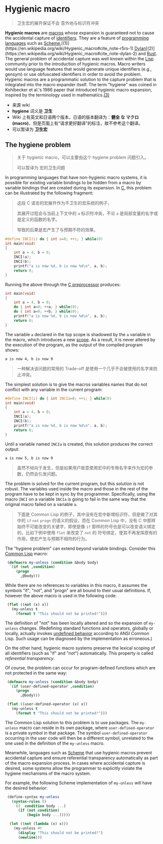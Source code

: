 # Hygienic macro

> 卫生宏的展开保证不会 意外地与标识符冲突

**Hygienic macros** are [macros](https://en.wikipedia.org/wiki/Macro_(computer_science)) whose expansion is guaranteed not to cause the accidental capture of [identifiers](https://en.wikipedia.org/wiki/Identifiers). They are a feature of [programming languages](https://en.wikipedia.org/wiki/Programming_language) such as [Scheme](https://en.wikipedia.org/wiki/Scheme_(programming_language)),[(1)](https://en.wikipedia.org/wiki/Hygienic_macro#cite_note-r5rs-1) [Dylan](https://en.wikipedia.org/wiki/Dylan_(programming_language))[(2)](https://en.wikipedia.org/wiki/Hygienic_macro#cite_note-dylan-2) and [Rust](https://en.wikipedia.org/wiki/Rust_(programming_language)). The general problem of accidental capture was well known within the [Lisp](https://en.wikipedia.org/wiki/Lisp_(programming_language)) community prior to the introduction of hygienic macros. Macro writers would use language features that would generate unique identifiers (e.g., gensym) or use obfuscated identifiers in order to avoid the problem. Hygienic macros are a programmatic solution to the capture problem that is integrated into the macro expander itself. The term "hygiene" was coined in Kohlbecker et al.'s 1986 paper that introduced hygienic macro expansion, inspired by the terminology used in mathematics.[(3)](https://en.wikipedia.org/wiki/Hygienic_macro#cite_note-hygiene-3)

  * 来源 wiki
* **hygiene** 词义是 **卫生**
* Wiki 上有英文和日语两个版本，日语的版本翻译为：**健全 な マクロ(macro)**，但是页面上有“请求更好翻译”的标注，故不参考这个翻译。
* 可以暂译为 **卫生宏**

## The hygiene problem

> 关于 hygienic macro，可以主要由这个 hygiene problem 问题引入。
>
> 可以暂译为 宏的卫生问题

In programming languages that have non-hygienic macro systems, it is possible for existing variable bindings to be hidden from a macro by variable bindings that are created during its expansion. In [C](https://en.wikipedia.org/wiki/C_(programming_language)), this problem can be illustrated by the following fragment:

> 这段 C 语言的宏展开作为不卫生的宏系统的例子，
>
> 其展开过程会与当前上下文中的 `a` 标识符冲突，不论 `a` 是局部变量的名字或是定义的函数的名字。
>
> 导致的后果是宏产生了与预期不符的效果。

  ```C
  #define INCI(i) do { int a=0; ++i; } while(0)
  int main(void)
  {
      int a = 4, b = 8;
      INCI(a);
      INCI(b);
      printf("a is now %d, b is now %d\n", a, b);
      return 0;
  }
  ```

  Running the above through the [C preprocessor](https://en.wikipedia.org/wiki/C_preprocessor) produces:

  ```C
  int main(void)
  {
      int a = 4, b = 8;
      do { int a=0; ++a; } while(0);
      do { int a=0; ++b; } while(0);
      printf("a is now %d, b is now %d\n", a, b);
      return 0;
  }
  ```

  The variable `a` declared in the top scope is shadowed by the `a` variable in the macro, which introduces a new [scope](https://en.wikipedia.org/wiki/Scope_(computer_science)#Lexical_scoping). As a result, it is never altered by the execution of the program, as the output of the compiled program shows:

  ```
  a is now 4, b is now 9
  ```

> 一种解决该问题的常用的 Trade-off 是使用一个几乎不会被使用的名字来防止冲突。

  The simplest solution is to give the macros variables names that do not conflict with any variable in the current program:

  ```C
  #define INCI(i) do { int INCIa=0; ++i; } while(0)
  int main(void)
  {
      int a = 4, b = 8;
      INCI(a);
      INCI(b);
      printf("a is now %d, b is now %d\n", a, b);
      return 0;
  }
  ```

  Until a variable named `INCIa` is created, this solution produces the correct output:

  ```
  a is now 5, b is now 9
  ```

> 虽然不倾向于发生，但是如果用户故意使用宏中的专用名字来作为宏的参数，仍然会引发问题。

  The problem is solved for the current program, but this solution is not robust. The variables used inside the macro and those in the rest of the program have to be kept in sync by the programmer. Specifically, using the macro `INCI` on a variable `INCIa` is going to fail in the same way that the original macro failed on a variable `a`.

> 下面是 Common Lisp 的例子，其中没有在宏中新增标识符，但是做了对其中的 `if` `not` `progn` 的语义的假设，而在 Common Lisp 中，没有 C 中那样始终不可能改变的关键字，即使是像 `if` 那样的符号也是可以改变语义绑定的。比如下例中使用 `flet` 来改变了 `not` 的 符号绑定，使其不再发挥原有的作用，使宏产生与预期不相符的行为。

  The "hygiene problem" can extend beyond variable bindings. Consider this [Common Lisp](https://en.wikipedia.org/wiki/Common_Lisp) macro:

  ```commonlisp
   (defmacro my-unless (condition &body body)
    `(if (not ,condition)
       (progn
         ,@body)))
  ```

  While there are no references to variables in this macro, it assumes the symbols "if", "not", and "progn" are all bound to their usual definitions. If, however the above macro is used in the following code:

  ```commonlisp
   (flet ((not (x) x))
     (my-unless t
       (format t "This should not be printed!")))
  ```

  The definition of "not" has been locally altered and so the expansion of `my-unless` changes. (Redefining standard functions and operators, globally or locally, actually invokes [undefined behavior](https://en.wikipedia.org/wiki/Undefined_behavior) according to ANSI Common Lisp. Such usage can be diagnosed by the implementation as erroneous.)

  On the other hand, hygienic macro systems preserve the lexical scoping of all identifiers (such as "if" and "not") automatically. This property is called *referential transparency*.

  Of course, the problem can occur for program-defined functions which are not protected in the same way:

  ```commonlisp
   (defmacro my-unless (condition &body body)
    `(if (user-defined-operator ,condition)
       (progn
         ,@body)))

   (flet ((user-defined-operator (x) x))
     (my-unless t
       (format t "This should not be printed!")))
  ```

  The Common Lisp solution to this problem is to use packages. The `my-unless` macro can reside in its own package, where `user-defined-operator` is a private symbol in that package. The symbol `user-defined-operator` occurring in the user code will then be a different symbol, unrelated to the one used in the definition of the `my-unless` macro.

  Meanwhile, languages such as [Scheme](https://en.wikipedia.org/wiki/Scheme_(programming_language)) that use hygienic macros prevent accidental capture and ensure referential transparency automatically as part of the macro expansion process. In cases where accidental capture is desired, some systems allow the programmer to explicitly violate the hygiene mechanisms of the macro system.

  For example, the following Scheme implementation of `my-unless` will have the desired behavior:

  ```scheme
   (define-syntax my-unless
     (syntax-rules ()
       ((_ condition body ...)
        (if (not condition)
            (begin body ...)))))

    (let ((not (lambda (x) x)))
      (my-unless #t
        (display "This should not be printed!")
        (newline)))
  ```
